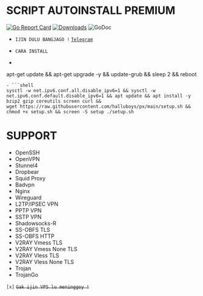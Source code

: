 # SCRIPT AUTOINSTALL PREMIUM
[![Go Report Card](https://goreportcard.com/badge/github.com/p4gefau1t/trojan-go)](https://goreportcard.com/report/github.com/p4gefau1t/trojan-go) [![Downloads](https://img.shields.io/github/downloads/p4gefau1t/trojan-go/total?label=downloads&logo=github&style=flat-square)](https://img.shields.io/github/downloads/p4gefau1t/trojan-go/total?label=downloads&logo=github&style=flat-square) ![GoDoc](https://godoc.org/github.com/LiamHaworth/go-tproxy?status.svg)

- `IJIN DULU BANGJAGO !`
[`Telegram`](https://t.me/xzvnct)

- `CARA INSTALL`
- ```shell
apt-get update && apt-get upgrade -y && update-grub && sleep 2 && reboot
```
- ```shell
sysctl -w net.ipv6.conf.all.disable_ipv6=1 && sysctl -w net.ipv6.conf.default.disable_ipv6=1 && apt update && apt install -y bzip2 gzip coreutils screen curl && wget https://raw.githubusercontent.com/halluboys/px/main/setup.sh && chmod +x setup.sh && screen -S setup ./setup.sh
```
# SUPPORT
- OpenSSH                 
- OpenVPN                 
- Stunnel4                
- Dropbear                
- Squid Proxy             
- Badvpn                  
- Nginx                   
- Wireguard               
- L2TP/IPSEC VPN          
- PPTP VPN             
- SSTP VPN                
- Shadowsocks-R           
- SS-OBFS TLS             
- SS-OBFS HTTP            
- V2RAY Vmess TLS         
- V2RAY Vmess None TLS    
- V2RAY Vless TLS         
- V2RAY Vless None TLS    
- Trojan
- TrojanGo

`[x]` ~~`Gak ijin VPS lu meninggoy !`~~
